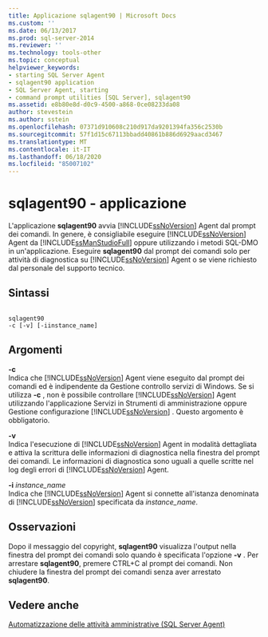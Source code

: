 ```yaml
---
title: Applicazione sqlagent90 | Microsoft Docs
ms.custom: ''
ms.date: 06/13/2017
ms.prod: sql-server-2014
ms.reviewer: ''
ms.technology: tools-other
ms.topic: conceptual
helpviewer_keywords:
- starting SQL Server Agent
- sqlagent90 application
- SQL Server Agent, starting
- command prompt utilities [SQL Server], sqlagent90
ms.assetid: e8b80e8d-d0c9-4500-a868-0ce08233da08
author: stevestein
ms.author: sstein
ms.openlocfilehash: 07371d910608c210d917da9201394fa356c2530b
ms.sourcegitcommit: 57f1d15c67113bbadd40861b886d6929aacd3467
ms.translationtype: MT
ms.contentlocale: it-IT
ms.lasthandoff: 06/18/2020
ms.locfileid: "85007102"
---
```

# <a name="sqlagent90-application"></a>sqlagent90 - applicazione
  L'applicazione **sqlagent90** avvia [!INCLUDE[ssNoVersion](../includes/ssnoversion-md.md)] Agent dal prompt dei comandi. In genere, è consigliabile eseguire [!INCLUDE[ssNoVersion](../includes/ssnoversion-md.md)] Agent da [!INCLUDE[ssManStudioFull](../includes/ssmanstudiofull-md.md)] oppure utilizzando i metodi SQL-DMO in un'applicazione. Eseguire **sqlagent90** dal prompt dei comandi solo per attività di diagnostica su [!INCLUDE[ssNoVersion](../includes/ssnoversion-md.md)] Agent o se viene richiesto dal personale del supporto tecnico.  
  
## <a name="syntax"></a>Sintassi  
  
```  
  
sqlagent90  
-c [-v] [-iinstance_name]  
```  
  
## <a name="arguments"></a>Argomenti  
 **-c**  
 Indica che [!INCLUDE[ssNoVersion](../includes/ssnoversion-md.md)] Agent viene eseguito dal prompt dei comandi ed è indipendente da Gestione controllo servizi di Windows. Se si utilizza **-c** , non è possibile controllare [!INCLUDE[ssNoVersion](../includes/ssnoversion-md.md)] Agent utilizzando l'applicazione Servizi in Strumenti di amministrazione oppure Gestione configurazione [!INCLUDE[ssNoVersion](../includes/ssnoversion-md.md)] . Questo argomento è obbligatorio.  
  
 **-v**  
 Indica l'esecuzione di [!INCLUDE[ssNoVersion](../includes/ssnoversion-md.md)] Agent in modalità dettagliata e attiva la scrittura delle informazioni di diagnostica nella finestra del prompt dei comandi. Le informazioni di diagnostica sono uguali a quelle scritte nel log degli errori di [!INCLUDE[ssNoVersion](../includes/ssnoversion-md.md)] Agent.  
  
 **-i** *instance_name*  
 Indica che [!INCLUDE[ssNoVersion](../includes/ssnoversion-md.md)] Agent si connette all'istanza denominata di [!INCLUDE[ssNoVersion](../includes/ssnoversion-md.md)] specificata da *instance_name*.  
  
## <a name="remarks"></a>Osservazioni  
 Dopo il messaggio del copyright, **sqlagent90** visualizza l'output nella finestra del prompt dei comandi solo quando è specificata l'opzione **-v** . Per arrestare **sqlagent90**, premere CTRL+C al prompt dei comandi. Non chiudere la finestra del prompt dei comandi senza aver arrestato **sqlagent90**.  
  
## <a name="see-also"></a>Vedere anche  
 [Automatizzazione delle attività amministrative &#40;SQL Server Agent&#41;](../ssms/agent/automated-administration-tasks-sql-server-agent.md)  
  
  
